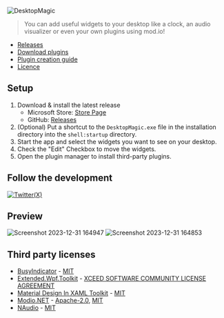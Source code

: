 ![DesktopMagic](https://socialify.git.ci/Stone-Red-Code/DesktopMagic/image?description=1&descriptionEditable=DesktopMagic%20allows%20you%20to%20improve%20the%20looks%20of%20your%20desktop!&forks=1&issues=1&logo=https%3A%2F%2Fgithub.com%2Fuser-attachments%2Fassets%2F34f3c473-a29a-4d71-9ec0-1387b04ad2c5&name=1&pattern=Formal%20Invitation&pulls=1&stargazers=1&theme=Auto)

> You can add useful widgets to your desktop like a clock, an audio visualizer or even your own plugins using mod.io!

- [Releases](https://github.com/Stone-Red-Code/DesktopMagic/releases)
- [Download plugins](https://mod.io/g/desktopmagic)
- [Plugin creation guide](https://mod.io/g/desktopmagic/r/plugin-creation-guide)
- [Licence](https://github.com/Stone-Red-Code/DesktopMagic/blob/main/LICENSE)

## Setup

1. Download & install the latest release
   - Microsoft Store: [Store Page](https://www.microsoft.com/store/productId/9NPV8F9K1CWM?ocid=pdpshare)
   - GitHub: [Releases](https://github.com/Stone-Red-Code/DesktopMagic/releases)
1. (Optional) Put a shortcut to the `DesktopMagic.exe` file in the installation directory into the `shell:startup` directory.
1. Start the app and select the widgets you want to see on your desktop.
1. Check the "Edit" Checkbox to move the widgets.
1. Open the plugin manager to install third-party plugins.

## Follow the development
[![Twitter(X)](http://img.shields.io/badge/Twitter-black.svg?&logo=x&style=for-the-badge&logoColor=white)](https://x.com/search?q=from%3A%40StoneRedCode%20%23DesktopMagic)


## Preview

![Screenshot 2023-12-31 164947](https://github.com/Stone-Red-Code/DesktopMagic/assets/56473591/191ac76f-264d-4e9f-8979-7a13b2a1cd12)
![Screenshot 2023-12-31 164853](https://github.com/Stone-Red-Code/DesktopMagic/assets/56473591/22de55d2-dde3-43a5-b77b-c773a7697e8c)

## Third party licenses
- [BusyIndicator](https://github.com/moh3ngolshani/BusyIndicator) - [MIT](https://github.com/Moh3nGolshani/BusyIndicator/blob/master/LICENSE)
- [Extended.Wpf.Toolkit](https://github.com/xceedsoftware/wpftoolkit) - [XCEED SOFTWARE COMMUNITY LICENSE AGREEMENT](https://github.com/xceedsoftware/wpftoolkit/blob/master/license.md)
- [Material Design In XAML Toolkit](https://github.com/MaterialDesignInXAML/MaterialDesignInXamlToolkit) - [MIT](https://github.com/MaterialDesignInXAML/MaterialDesignInXamlToolkit/blob/master/LICENSE)
- [Modio.NET](https://github.com/thetestgame/modio.net) - [Apache-2.0](https://github.com/thetestgame/Modio.NET/blob/main/LICENSE-APACHE), [MIT](https://github.com/thetestgame/Modio.NET/blob/main/LICENSE-MIT)
- [NAudio](https://github.com/naudio/NAudio) - [MIT](https://github.com/naudio/NAudio/blob/master/license.txt)
